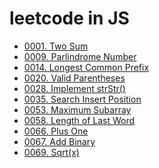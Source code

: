 # leetcode in JS
- [0001. Two Sum](problems/0001_Two_Sum.md)
- [0009. Parlindrome Number](problems/0009_Parlindrome_Number.md)
- [0014. Longest Common Prefix](problems/0014_Longest_Common_Prefix.md)
- [0020. Valid Parentheses](problems/0020_Valid_Parentheses.md)
- [0028. Implement strStr()](problems/0028_Implement_strStr().md)
- [0035. Search Insert Position](problems/0035_Search_Insert_Position.md)
- [0053. Maximum Subarray](problems/0053_Maximum_Subarray.md)
- [0058. Length of Last Word](problems/0058_Length_of_Last_Word.md)
- [0066. Plus One](problems/0066_Plus_One.md)
- [0067. Add Binary](problems/0067_Add_Binary.md)
- [0069. Sqrt(x)](problems/0069_Sqrt(x).md/)